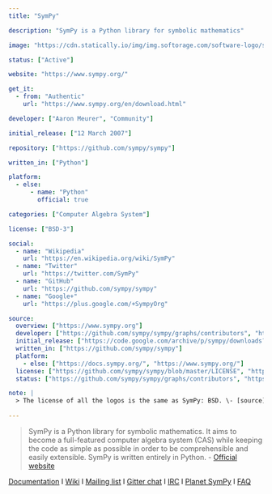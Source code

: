 ```yaml
---
title: "SymPy"

description: "SymPy is a Python library for symbolic mathematics"

image: "https://cdn.statically.io/img/img.softorage.com/software-logo/sympy.png?h=64"

status: ["Active"]

website: "https://www.sympy.org/"

get_it:
  - from: "Authentic"
    url: "https://www.sympy.org/en/download.html"

developer: ["Aaron Meurer", "Community"]

initial_release: ["12 March 2007"]

repository: ["https://github.com/sympy/sympy"]

written_in: ["Python"]

platform:
  - else:
      - name: "Python"
        official: true

categories: ["Computer Algebra System"]

license: ["BSD-3"]

social:
  - name: "Wikipedia"
    url: "https://en.wikipedia.org/wiki/SymPy"
  - name: "Twitter"
    url: "https://twitter.com/SymPy"
  - name: "GitHub"
    url: "https://github.com/sympy/sympy"
  - name: "Google+"
    url: "https://plus.google.com/+SympyOrg"

source:
  overview: ["https://www.sympy.org"]
  developer: ["https://github.com/sympy/sympy/graphs/contributors", "https://docs.sympy.org/latest/aboutus.html"]
  initial_release: ["https://code.google.com/archive/p/sympy/downloads?page=6"]
  written_in: ["https://github.com/sympy/sympy"]
  platform:
    - else: ["https://docs.sympy.org/", "https://www.sympy.org/"]
  license: ["https://github.com/sympy/sympy/blob/master/LICENSE", "https://docs.sympy.org/latest/aboutus.html#license"]
  status: ["https://github.com/sympy/sympy/graphs/contributors", "https://www.sympy.org/"]

note: |
  > The license of all the logos is the same as SymPy: BSD. \- [source](https://docs.sympy.org/latest/outreach.html#sympy-logos).
  
---
```

  > SymPy is a Python library for symbolic mathematics. It aims to become a full-featured computer algebra system (CAS) while keeping the code as simple as possible in order to be comprehensible and easily extensible. SymPy is written entirely in Python. \- [Official website](https://www.sympy.org/)
  
  [Documentation](https://docs.sympy.org/)  I  [Wiki](https://github.com/sympy/sympy/wiki)  I  [Mailing list](https://groups.google.com/forum/#!forum/sympy)  I  [Gitter chat](https://gitter.im/sympy/sympy)  I  [IRC](https://webchat.freenode.net/?channels=sympy)  I  [Planet SymPy](https://planet.sympy.org/)  I  [FAQ](https://github.com/sympy/sympy/wiki/Faq)
